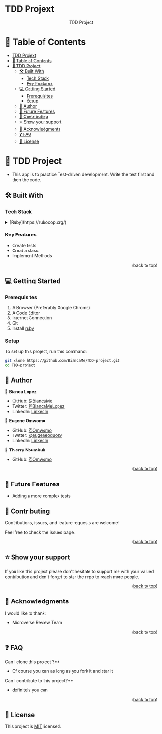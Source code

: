 # TDD Projext

<a name="readme-top"></a>

<div align="center">
  <p>TDD Project</p>
</div>

<a name="readme-top"></a>

# 📗 Table of Contents

- [TDD Projext](#tdd-projext)
- [📗 Table of Contents](#-table-of-contents)
- [📖 TDD Project ](#-tdd-project-)
  - [🛠 Built With ](#-built-with-)
    - [Tech Stack ](#tech-stack-)
    - [Key Features ](#key-features-)
  - [💻 Getting Started ](#-getting-started-)
    - [Prerequisites](#prerequisites)
    - [Setup](#setup)
  - [👥 Author ](#-author-)
  - [🔭 Future Features](#-future-features)
  - [🤝 Contributing ](#-contributing-)
  - [⭐️ Show your support ](#️-show-your-support-)
  - [🙏 Acknowledgments ](#-acknowledgments-)
  - [❓ FAQ ](#-faq-)
  - [📝 License ](#-license-)

# 📖 TDD Project <a name="about-project"></a>

- This app is to practice Test-driven development. Write the test first and then the code.


## 🛠 Built With <a name="built-with"></a>

### Tech Stack <a name="tech-stack"></a>

<details>
<summary>[Ruby](https://rubocop.org/)</summary>

</details>

<!-- Features -->

### Key Features <a name="key-features"></a>

- Create tests
- Creat a class.
- Implement Methods

<p align="right">(<a href="#readme-top">back to top</a>)</p>

<!-- GETTING STARTED -->

## 💻 Getting Started <a name="getting-started"></a>

### Prerequisites

1. A Browser (Preferably Google Chrome)
2. A Code Editor
3. Internet Connection
4. Git
5. Install [ruby](https://rubocop.org/)

### Setup

To set up this project, run this command:

```sh
git clone https://github.com/BiancaMe/TDD-project.git
cd TDD-project
```


## 👥 Author <a name="author"></a>

👤 **Bianca Lopez**

- GitHub: [@BiancaMe](https://github.com/BiancaMe)
- Twitter: [@BiancaMeLopez](https://twitter.com/BiancaMeLopez)
- LinkedIn: [LinkedIn](https://www.linkedin.com/in/bianca-lopez-55a4a3276/)

👤 **Eugene Omwomo**

- GitHub: [@Omwomo](https://github.com/Omwomo)
- Twitter: [@eugeneoduor9](https://twitter.com/eugeneoduor9)
- LinkedIn: [LinkedIn](https://linkedin.com/in/Omwomo)


👤 **Thierry Noumbuh**
- GitHub: [@Omwomo](https://github.com/axcell-0)

<p align="right">(<a href="#readme-top">back to top</a>)</p>

## 🔭 Future Features
- Adding a more complex tests

## 🤝 Contributing <a name="contributing"></a>

Contributions, issues, and feature requests are welcome!

Feel free to check the [issues page](https://github.com/BiancaMe/TDD-project/issues).

<p align="right">(<a href="#readme-top">back to top</a>)</p>

## ⭐️ Show your support <a name="support"></a>

If you like this project please don't hesitate to support me with your valued contribution and don't forget to star the repo to reach more
people.

<p align="right">(<a href="#readme-top">back to top</a>)</p>

## 🙏 Acknowledgments <a name="acknowledgements"></a>

I would like to thank:
- Microverse Review Team

<p align="right">(<a href="#readme-top">back to top</a>)</p>

## ❓ FAQ <a name="faq"></a>

Can I clone this project ?\*\*

- Of course you can as long as you fork it and star it

Can I contribute to this project?\*\*

- definitely you can

<p align="right">(<a href="#readme-top">back to top</a>)</p>

## 📝 License <a name="license"></a>

This project is [MIT](LICENSE) licensed.

